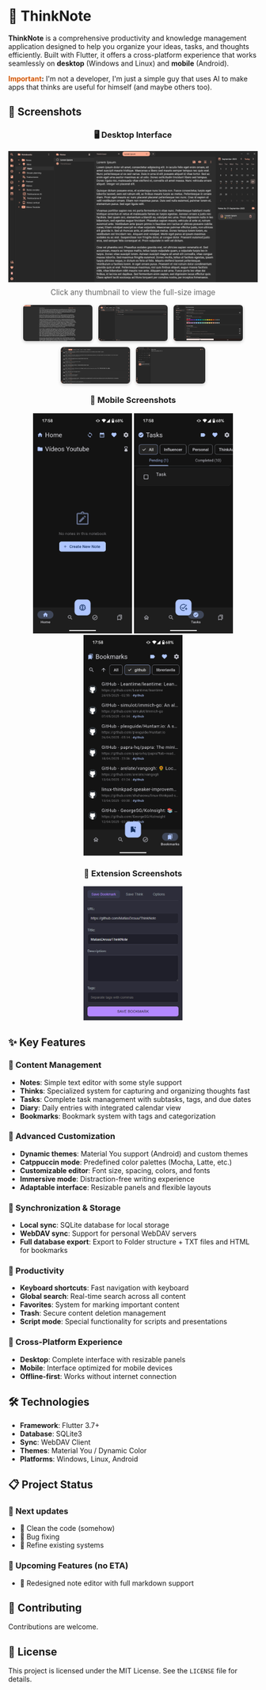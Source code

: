 # 📘 ThinkNote

**ThinkNote** is a comprehensive productivity and knowledge management application designed to help you organize your ideas, tasks, and thoughts efficiently. Built with Flutter, it offers a cross-platform experience that works seamlessly on **desktop** (Windows and Linux) and **mobile** (Android).

<p><strong><span style="color:#d35400">Important</span>:</strong> I'm not a developer, I'm just a simple guy that uses AI to make apps that thinks are useful for himself (and maybe others too).</p>

## 📱 Screenshots

<div align="center">

### 🖥️ Desktop Interface
<img src="Screenshots/1.png" alt="Desktop Interface" width="680"/>

<p style="margin-top:8px; font-size:0.95rem; color:#666;">Click any thumbnail to view the full-size image</p>

<!-- Thumbnail gallery for main desktop screens -->
<div style="display:flex; gap:12px; flex-wrap:wrap; justify-content:center; align-items:flex-start; max-width:920px; margin:12px auto;">
    <img src="Screenshots/6.png" alt="Notes Editor (distraction free)" width="140" style="border-radius:6px; box-shadow:0 2px 6px rgba(0,0,0,0.22);"/>
    <img src="Screenshots/2.png" alt="Task Management" width="140" style="border-radius:6px; box-shadow:0 2px 6px rgba(0,0,0,0.22);"/>
    <img src="Screenshots/5.png" alt="Theme Customization" width="140" style="border-radius:6px; box-shadow:0 2px 6px rgba(0,0,0,0.22);"/>
    <img src="Screenshots/3.png" alt="Diary Screen" width="140" style="border-radius:6px; box-shadow:0 2px 6px rgba(0,0,0,0.22);"/>
    <img src="Screenshots/4.png" alt="Bookmarks Screen" width="140" style="border-radius:6px; box-shadow:0 2px 6px rgba(0,0,0,0.22);"/>
</div>

### 📱 Mobile Screenshots
<p align="center">
  <img src="Screenshots/mobile_3.png" alt="Home" width="200"/>
  <img src="Screenshots/mobile_1.png" alt="Tasks" width="200"/>
  <img src="Screenshots/mobile_2.png" alt="Bookmarks" width="200"/>
</p>

### 📱 Extension Screenshots
<p align="center">
  <img src="Screenshots/extension.png" alt="Extension screenshot" width="200"/>
</p>

</div>



## ✨ Key Features

### 📝 Content Management
- **Notes**: Simple text editor with some style support
- **Thinks**: Specialized system for capturing and organizing thoughts fast
- **Tasks**: Complete task management with subtasks, tags, and due dates
- **Diary**: Daily entries with integrated calendar view
- **Bookmarks**: Bookmark system with tags and categorization

### 🎨 Advanced Customization
- **Dynamic themes**: Material You support (Android) and custom themes
- **Catppuccin mode**: Predefined color palettes (Mocha, Latte, etc.)
- **Customizable editor**: Font size, spacing, colors, and fonts
- **Immersive mode**: Distraction-free writing experience
- **Adaptable interface**: Resizable panels and flexible layouts

### 🔄 Synchronization & Storage
- **Local sync**: SQLite database for local storage
- **WebDAV sync**: Support for personal WebDAV servers
- **Full database export**: Export to Folder structure + TXT files and HTML for bookmarks

### 🚀 Productivity
- **Keyboard shortcuts**: Fast navigation with keyboard
- **Global search**: Real-time search across all content
- **Favorites**: System for marking important content
- **Trash**: Secure content deletion management
- **Script mode**: Special functionality for scripts and presentations

### 📱 Cross-Platform Experience
- **Desktop**: Complete interface with resizable panels
- **Mobile**: Interface optimized for mobile devices
- **Offline-first**: Works without internet connection

## 🛠️ Technologies

- **Framework**: Flutter 3.7+
- **Database**: SQLite3
- **Sync**: WebDAV Client
- **Themes**: Material You / Dynamic Color
- **Platforms**: Windows, Linux, Android

## 📋 Project Status

### 🔄 Next updates
- 🔄 Clean the code (somehow)
- 🔄 Bug fixing
- 🔄 Refine existing systems

### 📝 Upcoming Features (no ETA)
- 📝 Redesigned note editor with full markdown support


## 🤝 Contributing

Contributions are welcome.

## 📄 License

This project is licensed under the MIT License. See the `LICENSE` file for details.